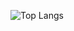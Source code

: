 ![Top Langs](https://github-readme-stats.vercel.app/api/top-langs/?username=miksuy&layout=compact&theme=dark)
